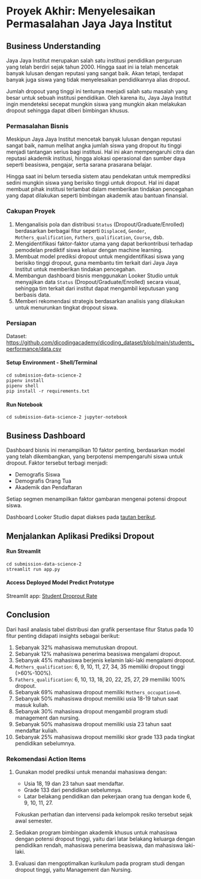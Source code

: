 # Proyek Akhir: Menyelesaikan Permasalahan Jaya Jaya Institut

## Business Understanding

Jaya Jaya Institut merupakan salah satu institusi pendidikan perguruan yang telah berdiri sejak tahun 2000. Hingga saat ini ia telah mencetak banyak lulusan dengan reputasi yang sangat baik. Akan tetapi, terdapat banyak juga siswa yang tidak menyelesaikan pendidikannya alias dropout.

Jumlah dropout yang tinggi ini tentunya menjadi salah satu masalah yang besar untuk sebuah institusi pendidikan. Oleh karena itu, Jaya Jaya Institut ingin mendeteksi secepat mungkin siswa yang mungkin akan melakukan dropout sehingga dapat diberi bimbingan khusus.

### Permasalahan Bisnis

Meskipun Jaya Jaya Institut mencetak banyak lulusan dengan reputasi sangat baik, namun melihat angka jumlah siswa yang dropout itu tinggi menjadi tantangan serius bagi institusi. Hal ini akan mempengaruhi citra dan reputasi akademik institusi, hingga alokasi operasional dan sumber daya seperti beasiswa, pengajar, serta sarana prasarana belajar.

Hingga saat ini belum tersedia sistem atau pendekatan untuk memprediksi sedini mungkin siswa yang berisiko tinggi untuk dropout. Hal ini dapat membuat pihak institusi terlambat dalam memberikan tindakan pencegahan yang dapat dilakukan seperti bimbingan akademik atau bantuan finansial.

### Cakupan Proyek

1. Menganalisis pola dan distribusi `Status` (Dropout/Graduate/Enrolled) berdasarkan berbagai fitur seperti `Displaced`, `Gender`, `Mothers_qualification`, `Fathers_qualification`, `Course`, dsb.
1. Mengidentifikasi faktor-faktor utama yang dapat berkontribusi terhadap pemodelan prediktif siswa keluar dengan machine learning.
1. Membuat model prediksi dropout untuk mengidentifikasi siswa yang berisiko tinggi dropout, guna membantu tim terkait dari Jaya Jaya Institut untuk memberikan tindakan pencegahan.
1. Membangun dashboard bisnis menggunakan Looker Studio untuk menyajikan data `Status` (Dropout/Graduate/Enrolled)  secara visual, sehingga tim terkait dari institut dapat mengambil keputusan yang berbasis data.
1. Memberi rekomendasi strategis berdasarkan analisis yang dilakukan untuk menurunkan tingkat dropout siswa.

### Persiapan

Dataset: https://github.com/dicodingacademy/dicoding_dataset/blob/main/students_performance/data.csv

#### Setup Environment - Shell/Terminal

```
cd submission-data-science-2
pipenv install
pipenv shell
pip install -r requirements.txt
```

#### Run Notebook

```
cd submission-data-science-2 jupyter-notebook
```

## Business Dashboard

Dashboard bisnis ini menampilkan 10 faktor penting, berdasarkan model yang telah dikembangkan, yang berpotensi mempengaruhi siswa untuk dropout. Faktor tersebut terbagi menjadi:
- Demografis Siswa
- Demografis Orang Tua
- Akademik dan Pendaftaran

Setiap segmen menampilkan faktor gambaran mengenai potensi dropout siswa.

Dashboard Looker Studio dapat diakses pada [tautan berikut](https://lookerstudio.google.com/s/vA8TQCGhxlE).

## Menjalankan Aplikasi Prediksi Dropout

#### Run Streamlit

```
cd submission-data-science-2 
streamlit run app.py
```

#### Access Deployed Model Predict Prototype

Streamlit app: [Student Droprout Rate](https://student-dropout-rate-rfqgal.streamlit.app/)

## Conclusion

 Dari hasil analasis tabel distribusi dan grafik persentase fitur Status pada 10 fitur penting didapati insights sebagai berikut:

1. Sebanyak 32% mahasiswa memutuskan dropout.
1. Sebanyak 12% mahasiswa penerima beasiswa mengalami dropout.
1. Sebanyak 45% mahasiswa berjenis kelamin laki-laki mengalami dropout.
1. `Mothers_qualification`: 6, 9, 10, 11, 27, 34, 35 memiliki dropout tinggi (>60%-100%).
1. `Fathers_qualification`: 6, 10, 13, 18, 20, 22, 25, 27, 29 memiliki 100% dropout.
1. Sebanyak 69% mahasiswa dropout memiliki `Mothers_occupation=0`.
1. Sebanyak 50% mahasiswa dropout memiliki usia 18-19 tahun saat masuk kuliah.
1. Sebanyak 30% mahasiswa dropout mengambil program studi management dan nursing.
1. Sebanyak 50% mahasiswa dropout memiliki usia 23 tahun saat mendaftar kuliah.
1. Sebanyak 25% mahasiswa dropout memiliki skor grade 133 pada tingkat pendidikan sebelumnya.

### Rekomendasi Action Items

1. Gunakan model prediksi untuk menandai mahasiswa dengan:
    - Usia 18, 19 dan 23 tahun saat mendaftar.
    - Grade 133 dari pendidikan sebelumnya.
    - Latar belakang pendidikan dan pekerjaan orang tua dengan kode 6, 9, 10, 11, 27.
  
    Fokuskan perhatian dan intervensi pada kelompok resiko tersebut sejak awal semester.

2. Sediakan program bimbingan akademik khusus untuk mahasiswa dengan potensi dropout tinggi, yaitu dari latar belakang keluarga dengan pendidikan rendah, mahasiswa penerima beasiswa, dan mahasiswa laki-laki.

3. Evaluasi dan mengoptimalkan kurikulum pada program studi dengan dropout tinggi, yaitu Management dan Nursing.
